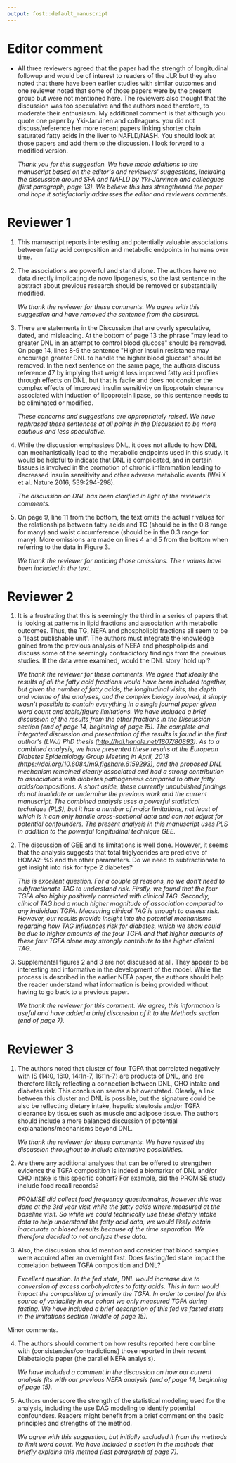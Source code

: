 ```yaml
---
output: fost::default_manuscript
---
```


<!--
The editorial staff will be in touch shortly to suggest revisions to your title
and abstract for you to consider. Please wait to hear from them before
submitting your revised manuscript. 
-->

# Editor comment

- All three reviewers agreed that the paper had the strength of longitudinal
followup and would be of interest to readers of the JLR but they also noted
that there have been earlier studies with similar outcomes and one reviewer
noted that some of those papers were by the present group but were not
mentioned here. The reviewers also thought that the discussion was too
speculative and the authors need therefore, to moderate their enthusiasm. My
additional comment is that although you quote one paper by Yki-Jarvinen and
colleagues. you did not discuss/reference her more recent papers linking
shorter chain saturated fatty acids in the liver to NAFLD/NASH. You should look
at those papers and add them to the discussion. I look forward to a modified
version.

    *Thank you for this suggestion. We have made additions to the manuscript based on the editor's and reviewers'
    suggestions, including the discussion around SFA and NAFLD by
    Yki-Jarvinen and colleagues (first paragraph, page 13). We believe this has strengthened the paper and hope it
    satisfactorily addresses the editor and reviewers comments.*

# Reviewer 1

1. This manuscript reports interesting and potentially valuable associations
between fatty acid composition and metabolic endpoints in humans over time.

2. The associations are powerful and stand alone. The authors have no data
directly implicating de novo lipogenesis, so the last sentence in the abstract
about previous research should be removed or substantially modified.

    *We thank the reviewer for these comments. We agree with this suggestion and
    have removed the sentence from the abstract.*

3. There are statements in the Discussion that are overly speculative, dated,
and misleading. At the bottom of page 13 the phrase "may lead to greater DNL in
an attempt to control blood glucose" should be removed. On page 14, lines 8-9
the sentence "Higher insulin resistance may encourage greater DNL to handle the
higher blood glucose" should be removed. In the next sentence on the same page,
the authors discuss reference 47 by implying that weight loss improved fatty
acid profiles through effects on DNL, but that is facile and does not consider
the complex effects of improved insulin sensitivity on lipoprotein clearance
associated with induction of lipoprotein lipase, so this sentence needs to be
eliminated or modified.

    *These concerns and suggestions are appropriately raised. We have rephrased
    these sentences at all points in the Discussion to be more cautious and less speculative.*

4. While the discussion emphasizes DNL, it does not allude to how DNL can
mechanistically lead to the metabolic endpoints used in this study. It would be
helpful to indicate that DNL is complicated, and in certain tissues is involved
in the promotion of chronic inflammation leading to decreased insulin
sensitivity and other adverse metabolic events (Wei X et al. Nature 2016;
539:294-298).

    *The discussion on DNL has been clarified in light of the reviewer's comments.*

5. On page 9, line 11 from the bottom, the text omits the actual r values for
the relationships between fatty acids and TG (should be in the 0.8 range for
many) and waist circumference (should be in the 0.3 range for many). More
omissions are made on lines 4 and 5 from the bottom when referring to the data
in Figure 3.

    *We thank the reviewer for noticing those omissions. The r values have been
    included in the text.*

# Reviewer 2

1.	It is a frustrating that this is seemingly the third in a series of papers
that is looking at patterns in lipid fractions and association with metabolic
outcomes. Thus, the TG, NEFA and phospholipid fractions all seem to be a 'least
publishable unit'. The authors must integrate the knowledge gained from the
previous analysis of NEFA and phospholipids and discuss some of the seemingly
contradictory findings from the previous studies. If the data were examined,
would the DNL story 'hold up'?

    *We thank the reviewer for these comments. We agree that ideally the results
    of all the fatty acid fractions would have been included together, but given the number of
    fatty acids, the longitudinal visits, the depth and volume of the analyses,
    and the complex biology involved, it simply wasn't possible to contain
    everything in a single journal paper given word count and table/figure limitations. We have included a brief discussion of
    the results from the other fractions in the Discussion section (end of page 14, beginning of page 15). The 
    complete and integrated discussion and presentation of the results is found
    in the first author's (LWJ) PhD thesis (http://hdl.handle.net/1807/80893). As to a combined analysis,
    we have presented these results at the European Diabetes Epidemiology Group
    Meeting in April, 2018 (https://doi.org/10.6084/m9.figshare.6159293), and the proposed DNL mechanism
    remained clearly associated and had a strong contribution to associations
    with diabetes pathogenesis compared to other fatty acids/compositions.
    A short aside, these currently unpublished findings do not invalidate or 
    undermine the previous work and the current manuscript. The combined analysis uses a powerful
    statistical technique (PLS), but it has a number of major limitations,
    not least of which is it can only handle cross-sectional data and can not
    adjust for potential confounders. The present analysis in this manuscript uses PLS in addition
    to the powerful longitudinal technique GEE.*

2.	The discussion of GEE and its limitations is well done. However, it seems
that the analysis suggests that total triglycerides are predictive of HOMA2-%S
and the other parameters. Do we need to subfractionate to get insight into risk
for type 2 diabetes?

    *This is excellent question. For a couple of reasons, no we don't need to 
    subfractionate TAG to understand risk. Firstly, we found that the four TGFA
    also highly positively correlated with clinical TAG. Secondly, clinical TAG
    had a much higher magnitude of association compared to any individual
    TGFA. Measuring clinical TAG is enough to assess risk. However, our results
    provide insight into the potential mechanisms regarding how TAG influences risk
    for diabetes, which we show could be due to higher amounts of the four TGFA
    and that higher amounts of these four TGFA alone may strongly contribute to
    the higher clinical TAG.*

3.	Supplemental figures 2 and 3 are not discussed at all. They appear to be
interesting and informative in the development of the model. While the process
is described in the earlier NEFA paper, the authors should help the reader
understand what information is being provided without having to go back to a
previous paper.

    *We thank the reviewer for this comment. We agree, this information is useful
    and have added a brief discussion of it to the Methods section (end of page 7).*

# Reviewer 3

1. The authors noted that cluster of four TGFA that correlated negatively with
IS (14:0, 16:0, 14:1n-7, 16:1n-7) are products of DNL, and are therefore likely
reflecting a connection between DNL, CHO intake and diabetes risk. This
conclusion seems a bit overstated. Clearly, a link between this cluster and DNL
is possible, but the signature could be also be reflecting dietary intake,
hepatic steatosis and/or TGFA clearance by tissues such as muscle and adipose
tissue. The authors should include a more balanced discussion of potential
explanations/mechanisms beyond DNL.

    *We thank the reviewer for these comments. We have revised the discussion throughout to 
    include alternative possibilities.*

2. Are there any additional analyses that can be offered to strengthen evidence
the TGFA composition is indeed a biomarker of DNL and/or CHO intake is this
specific cohort? For example, did the PROMISE study include food recall
records?

    *PROMISE did collect food frequency questionnaires, however this was done at
    the 3rd year visit while the fatty acids where measured at the baseline visit.
    So while we could technically use these dietary intake data to help understand the fatty acid data,
    we would likely obtain inaccurate or biased results because of the time separation.
    We therefore decided to not analyze these data.*

3. Also, the discussion should mention and consider that blood samples were
acquired after an overnight fast. Does fasting/fed state impact the correlation
between TGFA composition and DNL?

    *Excellent question. In the fed state, DNL would increase due to conversion
    of excess carbohydrates to fatty acids. This in turn would impact the composition
    of primarily the TGFA. In order to control for this source of variability
    in our cohort we only measured TGFA during fasting. We have included a brief
    description of this fed vs fasted state in the limitations section (middle of page 15).*

Minor comments.

4. The authors should comment on how results reported here combine with
(consistencies/contradictions) those reported in their recent Diabetalogia paper
(the parallel NEFA analysis).

    *We have included a comment in the discussion on how our current analysis
    fits with our previous NEFA analysis (end of page 14, beginning of page 15).*

5. Authors underscore the strength of the statistical modeling used for the
analysis, including the use DAG modeling to identify potential confounders.
Readers might benefit from a brief comment on the basic principles and strengths
of the method.

    *We agree with this suggestion, but initially excluded it from the methods to
    limit word count. We have included a section in the methods that briefly 
    explains this method (last paragraph of page 7).*
